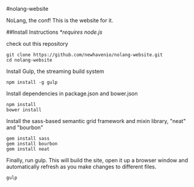 #nolang-website


NoLang, the conf! This is the website for it.

##Install Instructions
**requires node.js*

check out this repository

    git clone https://github.com/newhavenio/nolang-website.git
    cd nolang-website

Install Gulp, the streaming build system

    npm install -g gulp

Install dependencies in package.json and bower.json

    npm install
    bower install

Install the sass-based semantic grid framework and mixin library,
"neat" and "bourbon"

    gem install sass
    gem install bourbon
    gem install neat

Finally, run gulp. This will build the site, open it up a browser window and
automatically refresh as you make changes to different files.

    gulp
